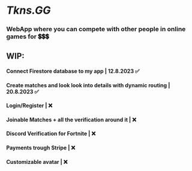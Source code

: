 
# *Tkns.GG*

### **WebApp where you can compete with other people in online games for 💲💲💲**

## WIP:

#### Connect Firestore database to my app | 12.8.2023 ✅ <br>
#### Create matches and look look into details with dynamic routing | 20.8.2023 ✅ <br>
#### Login/Register | ❌ <br>
#### Joinable Matches + all the verification around it | ❌  <br>
#### Discord Verification for Fortnite | ❌ <br>
#### Payments trough Stripe | ❌ <br>
#### Customizable avatar | ❌  <br>
